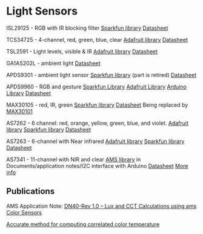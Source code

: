 # Light Sensors

ISL29125 - RGB with IR blocking filter
[Sparkfun library](https://github.com/sparkfun/SparkFun_ISL29125_Breakout_Arduino_Library)
[Datasheet](https://www.renesas.com/us/en/www/doc/datasheet/isl29125.pdf)

TCS34725 - 4-channel, red, green, blue, clear
[Adafruit library](https://github.com/adafruit/Adafruit_TCS34725)
[Datasheet](https://ams.com/documents/20143/36005/TCS3472_DS000390_2-00.pdf/6e452176-2407-faaf-a590-d526c78c7432)

TSL2591 - Light levels, visible & IR
[Adafruit library](https://github.com/adafruit/Adafruit_TSL2591_Library)
[Datasheet](https://github.com/adafruit/Adafruit_TSL2591_Library)

GA1AS202L - ambient light
[Datasheet](https://www.digchip.com/datasheets/download_datasheet.php?id=3860632&part-number=GA1A1S202WP)

APDS9301 - ambient light sensor
[Sparkfun library](https://www.sparkfun.com/products/retired/14350) (part is retired)
[Datasheet](https://cdn.sparkfun.com/assets/3/2/c/0/8/AV02-2315EN0.pdf)

APDS9960 - RGB and gesture
[Sparkfun Library](https://github.com/sparkfun/SparkFun_APDS-9960_Sensor_Arduino_Library/tree/V_1.4.2)
[Adafruit Library](https://github.com/adafruit/Adafruit_APDS9960)
[Arduino Library](https://www.arduino.cc/en/Reference/ArduinoAPDS9960)
[Datasheet](https://docs.broadcom.com/docs/AV02-4191EN)

MAX30105 - red, IR, green
[Sparkfun library](https://github.com/sparkfun/SparkFun_MAX3010x_Sensor_Library)
[Datasheet](https://datasheets.maximintegrated.com/en/ds/MAX30105.pdf)
Being replaced by [MAX30101](https://datasheets.maximintegrated.com/en/ds/MAX30101.pdf)

AS7262 - 6 channel: red, orange, yellow, green, blue, and violet.
[Adafruit library](https://github.com/adafruit/Adafruit_AS726x)
[Sparkfun library](https://github.com/sparkfun/Qwiic_Spectral_Sensor_AS726X)
[Datasheet](https://ams.com/documents/20143/36005/AS7262_DS000486_2-00.pdf/0031f605-5629-e030-73b2-f365fd36a43b)

AS7263 - 6-channel with Near infrared
[Adafruit library](https://github.com/adafruit/Adafruit_AS726x)
[Sparkfun library](https://github.com/sparkfun/Qwiic_Spectral_Sensor_AS726X)
[Datasheet](https://ams.com/documents/20143/36005/AS7263_DS000476_1-00.pdf/4bd22964-7fe0-2053-3e97-906f0836182f)


AS7341 - 11-channel with NIR and clear
[AMS library](https://ams.com/documents/20143/36005/AS7341_SW000273_3-00.zip/f0248ade-918b-a9ba-d403-dc2115bee266) in Documents/application notes/I2C interface with Arduino
[Datasheet](https://media.digikey.com/pdf/Data%20Sheets/Austriamicrosystems%20PDFs/AS7341_DS.pdf)
[More info](https://ams.com/as7341-11-channel-spectral-sensor-eval-kit#tab/tools)

## Publications

AMS Application Note: [DN40-Rev 1.0 – Lux and CCT Calculations using ams Color Sensors](https://ams.com/documents/20143/80162/ColorSensors_AN000166_1-00.pdf/c0b4a4b4-9948-f2a7-f8a1-36a8208bd0a9) 

[Accurate method for computing correlated color temperature](https://www.osapublishing.org/DirectPDFAccess/271508BC-9A43-6E9C-75B4043231D56AE2_344803/oe-24-13-14066.pdf?da=1&id=344803&seq=0&mobile=no)